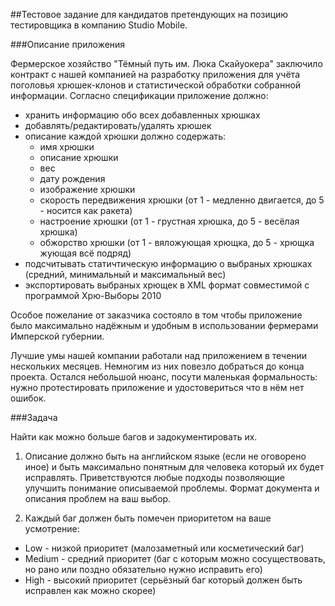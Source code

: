 ##Тестовое задание для кандидатов претендующих на позицию тестировщика в компанию Studio Mobile.

###Описание приложения

Фермерское хозяйство "Тёмный путь им. Люка Скайуокера" заключило контракт с нашей компанией на разработку приложения для 
учёта поголовья хрюшек-клонов и статистической обработки собранной информации. Согласно спецификации приложение должно:

* хранить информацию обо всех добавленных хрюшках
* добавлять/редактировать/удалять хрюшек
* описание каждой хрюшки должно содержать:
  * имя хрюшки
  * описание хрюшки
  * вес
  * дату рождения
  * изображение хрюшки
  * скорость передвижения хрюшки (от 1 - медленно двигается, до 5 - носится как ракета)
  * настроение хрюшки (от 1 - грустная хрюшка, до 5 - весёлая хрюшка)
  * обжорство хрюшки (от 1 - вяложующая хрющка, до 5 - хрющка жующая всё подряд)
* подсчитывать статичтическую информацию о выбраных хрюшках (средний, минимальный и максимальный вес)
* экспортировать выбраных хрющек в XML формат совместимой с программой Хрю-Выборы 2010

Особое пожелание от заказчика состояло в том чтобы приложение было максимально надёжным и удобным в использовании фермерами Имперской губернии.

Лучшие умы нашей компании работали над приложением в течении нескольких месяцев. Немногим из них повезло добраться до конца проекта. 
Остался небольшой нюанс, посути маленькая формальность: нужно протестировать приложение и удостовериться что в нём нет ошибок.

###Задача

Найти как можно больше багов и задокументировать их. 

1. Описание должно быть на английском языке (если не оговорено иное) и быть максимально 
понятным для человека который их будет исправлять. Приветствуются любые подходы позволяющие улучшить понимание описываемой проблемы. 
Формат документа и описания проблем на ваш выбор.

1. Каждый баг должен быть помечен приоритетом на ваше усмотрение:

* Low - низкой приоритет (малозаметный или косметический баг)
* Medium - средний приоритет (баг с которым можно сосуществовать, но рано или поздно обязательно нужно исправить его)
* High - высокий приоритет (серьёзный баг который должен быть исправлен как можно скорее)